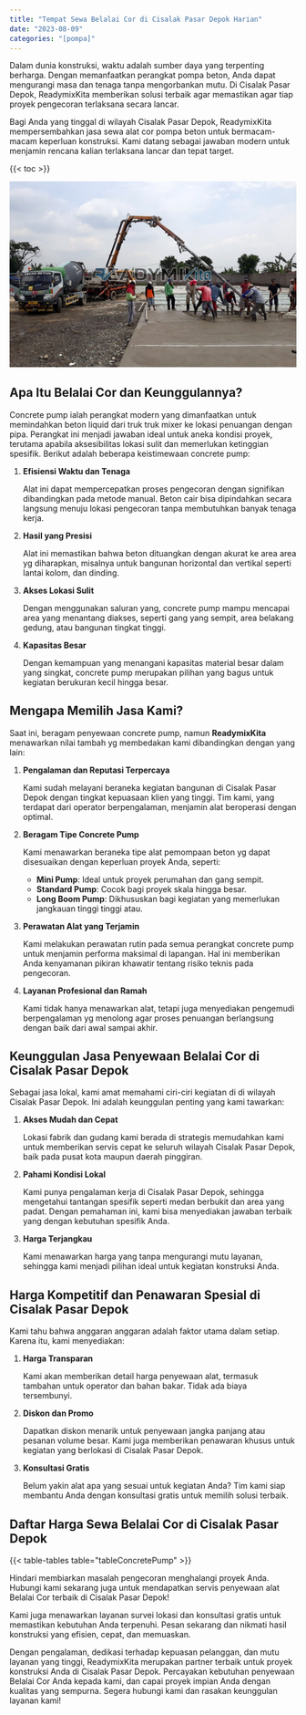 ```yaml
---
title: "Tempat Sewa Belalai Cor di Cisalak Pasar Depok Harian"
date: "2023-08-09"
categories: "[pompa]"
---
```


Dalam dunia konstruksi, waktu adalah sumber daya yang terpenting berharga. Dengan memanfaatkan perangkat pompa beton, Anda dapat mengurangi masa dan tenaga tanpa mengorbankan mutu. Di Cisalak Pasar Depok, ReadymixKita memberikan solusi terbaik agar memastikan agar tiap proyek pengecoran terlaksana secara lancar.

Bagi Anda yang tinggal di wilayah Cisalak Pasar Depok, ReadymixKita mempersembahkan jasa sewa alat cor pompa beton untuk bermacam-macam keperluan konstruksi. Kami datang sebagai jawaban modern untuk menjamin rencana kalian terlaksana lancar dan tepat target.

{{< toc >}}

![Tempat Sewa Belalai Cor di Cisalak Pasar Depok Harian](/images/pompa/sewa-pompa-13.jpg)

## Apa Itu Belalai Cor dan Keunggulannya?

Concrete pump ialah perangkat modern yang dimanfaatkan untuk memindahkan beton liquid dari truk truk mixer ke lokasi penuangan dengan pipa. Perangkat ini menjadi jawaban ideal untuk aneka kondisi proyek, terutama apabila aksesibilitas lokasi sulit dan memerlukan ketinggian spesifik. Berikut adalah beberapa keistimewaan concrete pump:

1. **Efisiensi Waktu dan Tenaga**

   Alat ini dapat mempercepatkan proses pengecoran dengan signifikan dibandingkan pada metode manual. Beton cair bisa dipindahkan secara langsung menuju lokasi pengecoran tanpa membutuhkan banyak tenaga kerja.

2. **Hasil yang Presisi**

   Alat ini memastikan bahwa beton dituangkan dengan akurat ke area area yg diharapkan, misalnya untuk bangunan horizontal dan vertikal seperti lantai kolom, dan dinding.

3. **Akses Lokasi Sulit**

   Dengan menggunakan saluran yang, concrete pump mampu mencapai area yang menantang diakses, seperti gang yang sempit, area belakang gedung, atau bangunan tingkat tinggi.

4. **Kapasitas Besar**

   Dengan kemampuan yang menangani kapasitas material besar dalam yang singkat, concrete pump merupakan pilihan yang bagus untuk kegiatan berukuran kecil hingga besar.

## Mengapa Memilih Jasa Kami?

Saat ini, beragam penyewaan concrete pump, namun **ReadymixKita** menawarkan nilai tambah yg membedakan kami dibandingkan dengan yang lain:

1. **Pengalaman dan Reputasi Terpercaya**

   Kami sudah melayani beraneka kegiatan bangunan di Cisalak Pasar Depok dengan tingkat kepuasaan klien yang tinggi. Tim kami, yang terdapat dari operator berpengalaman, menjamin alat beroperasi dengan optimal.

2. **Beragam Tipe Concrete Pump**

   Kami menawarkan beraneka tipe alat pemompaan beton yg dapat disesuaikan dengan keperluan proyek Anda, seperti:
   - **Mini Pump**: Ideal untuk proyek perumahan dan gang sempit.
   - **Standard Pump**: Cocok bagi proyek skala hingga besar.
   - **Long Boom Pump**: Dikhususkan bagi kegiatan yang memerlukan jangkauan tinggi tinggi atau.

3. **Perawatan Alat yang Terjamin**

   Kami melakukan perawatan rutin pada semua perangkat concrete pump untuk menjamin performa maksimal di lapangan. Hal ini memberikan Anda kenyamanan pikiran khawatir tentang risiko teknis pada pengecoran.

4. **Layanan Profesional dan Ramah**

   Kami tidak hanya menawarkan alat, tetapi juga menyediakan pengemudi berpengalaman yg menolong agar proses penuangan berlangsung dengan baik dari awal sampai akhir.

## Keunggulan Jasa Penyewaan Belalai Cor di Cisalak Pasar Depok

Sebagai jasa lokal, kami amat memahami ciri-ciri kegiatan di di wilayah Cisalak Pasar Depok. Ini adalah keunggulan penting yang kami tawarkan:

1. **Akses Mudah dan Cepat**

   Lokasi fabrik dan gudang kami berada di strategis memudahkan kami untuk memberikan servis cepat ke seluruh wilayah Cisalak Pasar Depok, baik pada pusat kota maupun daerah pinggiran.

2. **Pahami Kondisi Lokal**

   Kami punya pengalaman kerja di Cisalak Pasar Depok, sehingga mengetahui tantangan spesifik seperti medan berbukit dan area yang padat. Dengan pemahaman ini, kami bisa menyediakan jawaban terbaik yang dengan kebutuhan spesifik Anda.

3. **Harga Terjangkau**

   Kami menawarkan harga yang tanpa mengurangi mutu layanan, sehingga kami menjadi pilihan ideal untuk kegiatan konstruksi Anda.

## Harga Kompetitif dan Penawaran Spesial di Cisalak Pasar Depok

Kami tahu bahwa anggaran anggaran adalah faktor utama dalam setiap. Karena itu, kami menyediakan:

1. **Harga Transparan**

   Kami akan memberikan detail harga penyewaan alat, termasuk tambahan untuk operator dan bahan bakar. Tidak ada biaya tersembunyi.

2. **Diskon dan Promo**

   Dapatkan diskon menarik untuk penyewaan jangka panjang atau pesanan volume besar. Kami juga memberikan penawaran khusus untuk kegiatan yang berlokasi di Cisalak Pasar Depok.

3. **Konsultasi Gratis**

   Belum yakin alat apa yang sesuai untuk kegiatan Anda? Tim kami siap membantu Anda dengan konsultasi gratis untuk memilih solusi terbaik.

## Daftar Harga Sewa Belalai Cor di Cisalak Pasar Depok

{{< table-tables table="tableConcretePump" >}}

Hindari membiarkan masalah pengecoran menghalangi proyek Anda. Hubungi kami sekarang juga untuk mendapatkan servis penyewaan alat Belalai Cor terbaik di Cisalak Pasar Depok!

Kami juga menawarkan layanan survei lokasi dan konsultasi gratis untuk memastikan kebutuhan Anda terpenuhi. Pesan sekarang dan nikmati hasil konstruksi yang efisien, cepat, dan memuaskan.

Dengan pengalaman, dedikasi terhadap kepuasan pelanggan, dan mutu layanan yang tinggi, ReadymixKita merupakan partner terbaik untuk proyek konstruksi Anda di Cisalak Pasar Depok. Percayakan kebutuhan penyewaan Belalai Cor Anda kepada kami, dan capai proyek impian Anda dengan kualitas yang sempurna. Segera hubungi kami dan rasakan keunggulan layanan kami!